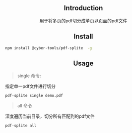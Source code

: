 <h2 align="center">Introduction</h2>
<div align="center">用于将多页的pdf切分成单页以页面的pdf文件</div>
<h2 align="center">Install</h2>

```bash
npm install @cyber-tools/pdf-splite  -g
```

<h2 align="center">Usage</h2>

> single 命令:

指定单一pdf文件进行切分

```bash
pdf-splite single demo.pdf
```



> all 命令

深度遍历当前目录，切分所有匹配到的pdf文件

```bash
pdf-splite all
```

